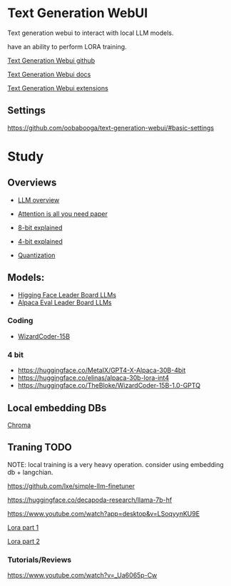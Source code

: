 # Text Generation WebUI

Text generation webui to interact with local LLM models.

have an ability to perform LORA training.

[Text Generation Webui github](https://github.com/oobabooga/text-generation-webui)

[Text Generation Webui docs](https://github.com/oobabooga/text-generation-webui/tree/main/docs)

[Text Generation Webui extensions](https://github.com/oobabooga/text-generation-webui-extensions)

## Settings

https://github.com/oobabooga/text-generation-webui/#basic-settings

# Study

## Overviews

- [LLM overview](https://github.com/datainsightat/introduction_llm#architecture-oflarge-language-models)

- [Attention is all you need paper](https://arxiv.org/pdf/1706.03762.pdf)

- [8-bit explained](https://huggingface.co/blog/hf-bitsandbytes-integration)

- [4-bit explained](https://huggingface.co/blog/4bit-transformers-bitsandbytes)

- [Quantization](https://huggingface.co/docs/transformers/main/en/main_classes/quantization#offload-between-cpu-and-gpu)

## Models:

- [Higging Face Leader Board LLMs](https://huggingface.co/spaces/HuggingFaceH4/open_llm_leaderboard)
- [Alpaca Eval Leader Board LLMs](https://tatsu-lab.github.io/alpaca_eval/)

### Coding

- [WizardCoder-15B](https://huggingface.co/WizardLM/WizardCoder-15B-V1.0)

### 4 bit

- https://huggingface.co/MetaIX/GPT4-X-Alpaca-30B-4bit
- https://huggingface.co/elinas/alpaca-30b-lora-int4
- https://huggingface.co/TheBloke/WizardCoder-15B-1.0-GPTQ

## Local embedding DBs

[Chroma](https://github.com/chroma-core/chroma)

## Traning TODO

NOTE: local training is a very heavy operation. consider using embedding db + langchian.

https://github.com/lxe/simple-llm-finetuner

https://huggingface.co/decapoda-research/llama-7b-hf

https://www.youtube.com/watch?app=desktop&v=LSoqyynKU9E

[Lora part 1](https://www.youtube.com/watch?v=7pdEK9ckDQ8)

[Lora part 2](https://www.youtube.com/watch?v=LjJ8hgnTYfs)

### Tutorials/Reviews

https://www.youtube.com/watch?v=_Ua6065p-Cw

